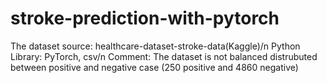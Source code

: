 # stroke-prediction-with-pytorch

The dataset source: healthcare-dataset-stroke-data(Kaggle)/n
Python Library: PyTorch, csv/n
Comment: The dataset is not balanced distrubuted between positive and negative case (250 positive and 4860 negative)

